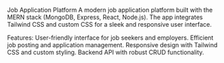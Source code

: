 Job Application Platform
A modern job application platform built with the MERN stack (MongoDB, Express, React, Node.js). The app integrates Tailwind CSS and custom CSS for a sleek and responsive user interface.

Features:
User-friendly interface for job seekers and employers.
Efficient job posting and application management.
Responsive design with Tailwind CSS and custom styling.
Backend API with robust CRUD functionality.
